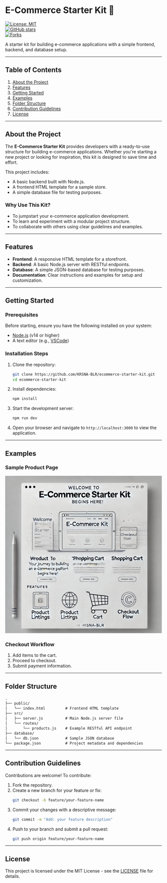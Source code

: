 # E-Commerce Starter Kit 🚀

[![License: MIT](https://img.shields.io/badge/License-MIT-yellow.svg)](https://opensource.org/licenses/MIT)  
[![GitHub stars](https://img.shields.io/github/stars/KRSNA-BLR/ecommerce-starter-kit.svg)](https://github.com/KRSNA-BLR/ecommerce-starter-kit/stargazers)  
[![Forks](https://img.shields.io/github/forks/KRSNA-BLR/ecommerce-starter-kit.svg)](https://github.com/KRSNA-BLR/ecommerce-starter-kit/network/members)  

A starter kit for building e-commerce applications with a simple frontend, backend, and database setup.

---

## **Table of Contents**
1. [About the Project](#about-the-project)  
2. [Features](#features)  
3. [Getting Started](#getting-started)  
4. [Examples](#examples)  
5. [Folder Structure](#folder-structure)  
6. [Contribution Guidelines](#contribution-guidelines)  
7. [License](#license)  

---

## **About the Project**

The **E-Commerce Starter Kit** provides developers with a ready-to-use structure for building e-commerce applications. Whether you're starting a new project or looking for inspiration, this kit is designed to save time and effort.

This project includes:
- A basic backend built with Node.js.
- A frontend HTML template for a sample store.
- A simple database file for testing purposes.

### **Why Use This Kit?**
- To jumpstart your e-commerce application development.
- To learn and experiment with a modular project structure.
- To collaborate with others using clear guidelines and examples.

---

## **Features**
- **Frontend**: A responsive HTML template for a storefront.
- **Backend**: A basic Node.js server with RESTful endpoints.
- **Database**: A simple JSON-based database for testing purposes.
- **Documentation**: Clear instructions and examples for setup and customization.

---

## **Getting Started**

### Prerequisites
Before starting, ensure you have the following installed on your system:
- [Node.js](https://nodejs.org/) (v14 or higher)  
- A text editor (e.g., [VSCode](https://code.visualstudio.com/))  

### Installation Steps
1. Clone the repository:
   ```bash
   git clone https://github.com/KRSNA-BLR/ecommerce-starter-kit.git
   cd ecommerce-starter-kit
   ```
2. Install dependencies:
   ```bash
   npm install
   ```
3. Start the development server:
   ```bash
   npm run dev
   ```
4. Open your browser and navigate to `http://localhost:3000` to view the application.

---

## **Examples**

### **Sample Product Page**
![Sample Product Page](https://github.com/KRSNA-BLR/ecommerce-starter-kit/blob/main/public/images/ecommerce-starter-kit.jpg)

### **Checkout Workflow**
1. Add items to the cart.
2. Proceed to checkout.
3. Submit payment information.

---

## **Folder Structure**

```
.
├── public/
│   └── index.html         # Frontend HTML template
├── src/
│   ├── server.js          # Main Node.js server file
│   └── routes/
│       └── products.js    # Example RESTful API endpoint
├── database/
│   └── db.json            # Sample JSON database
└── package.json           # Project metadata and dependencies
```

---

## **Contribution Guidelines**

Contributions are welcome! To contribute:  
1. Fork the repository.  
2. Create a new branch for your feature or fix:
   ```bash
   git checkout -b feature/your-feature-name
   ```
3. Commit your changes with a descriptive message:
   ```bash
   git commit -m "Add: your feature description"
   ```
4. Push to your branch and submit a pull request:
   ```bash
   git push origin feature/your-feature-name
   ```

---

## **License**

This project is licensed under the MIT License - see the [LICENSE](LICENSE) file for details.
```
